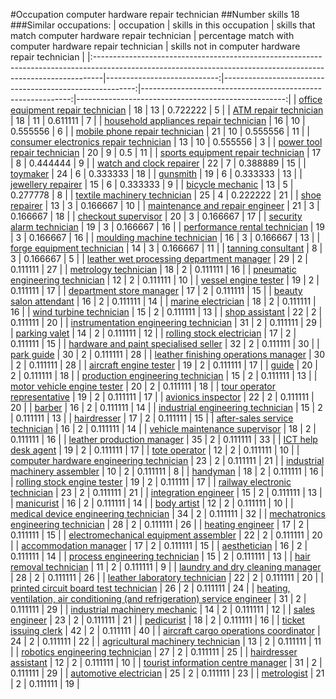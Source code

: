 #Occupation computer hardware repair technician
##Number skills 18
###Similar occupations:
| occupation                                                                                                                                                    |   skills in this occupation |   skills that match computer hardware repair technician |   percentage match with computer hardware repair technician |   skills not in computer hardware repair technician |
|:--------------------------------------------------------------------------------------------------------------------------------------------------------------|----------------------------:|--------------------------------------------------------:|------------------------------------------------------------:|----------------------------------------------------:|
| [office equipment repair technician](office_equipment_repair_technician.md)                                                                                   |                          18 |                                                      13 |                                                    0.722222 |                                                   5 |
| [ATM repair technician](ATM_repair_technician.md)                                                                                                             |                          18 |                                                      11 |                                                    0.611111 |                                                   7 |
| [household appliances repair technician](household_appliances_repair_technician.md)                                                                           |                          16 |                                                      10 |                                                    0.555556 |                                                   6 |
| [mobile phone repair technician](mobile_phone_repair_technician.md)                                                                                           |                          21 |                                                      10 |                                                    0.555556 |                                                  11 |
| [consumer electronics repair technician](consumer_electronics_repair_technician.md)                                                                           |                          13 |                                                      10 |                                                    0.555556 |                                                   3 |
| [power tool repair technician](power_tool_repair_technician.md)                                                                                               |                          20 |                                                       9 |                                                    0.5      |                                                  11 |
| [sports equipment repair technician](sports_equipment_repair_technician.md)                                                                                   |                          17 |                                                       8 |                                                    0.444444 |                                                   9 |
| [watch and clock repairer](watch_and_clock_repairer.md)                                                                                                       |                          22 |                                                       7 |                                                    0.388889 |                                                  15 |
| [toymaker](toymaker.md)                                                                                                                                       |                          24 |                                                       6 |                                                    0.333333 |                                                  18 |
| [gunsmith](gunsmith.md)                                                                                                                                       |                          19 |                                                       6 |                                                    0.333333 |                                                  13 |
| [jewellery repairer](jewellery_repairer.md)                                                                                                                   |                          15 |                                                       6 |                                                    0.333333 |                                                   9 |
| [bicycle mechanic](bicycle_mechanic.md)                                                                                                                       |                          13 |                                                       5 |                                                    0.277778 |                                                   8 |
| [textile machinery technician](textile_machinery_technician.md)                                                                                               |                          25 |                                                       4 |                                                    0.222222 |                                                  21 |
| [shoe repairer](shoe_repairer.md)                                                                                                                             |                          13 |                                                       3 |                                                    0.166667 |                                                  10 |
| [maintenance and repair engineer](maintenance_and_repair_engineer.md)                                                                                         |                          21 |                                                       3 |                                                    0.166667 |                                                  18 |
| [checkout supervisor](checkout_supervisor.md)                                                                                                                 |                          20 |                                                       3 |                                                    0.166667 |                                                  17 |
| [security alarm technician](security_alarm_technician.md)                                                                                                     |                          19 |                                                       3 |                                                    0.166667 |                                                  16 |
| [performance rental technician](performance_rental_technician.md)                                                                                             |                          19 |                                                       3 |                                                    0.166667 |                                                  16 |
| [moulding machine technician](moulding_machine_technician.md)                                                                                                 |                          16 |                                                       3 |                                                    0.166667 |                                                  13 |
| [forge equipment technician](forge_equipment_technician.md)                                                                                                   |                          14 |                                                       3 |                                                    0.166667 |                                                  11 |
| [tanning consultant](tanning_consultant.md)                                                                                                                   |                           8 |                                                       3 |                                                    0.166667 |                                                   5 |
| [leather wet processing department manager](leather_wet_processing_department_manager.md)                                                                     |                          29 |                                                       2 |                                                    0.111111 |                                                  27 |
| [metrology technician](metrology_technician.md)                                                                                                               |                          18 |                                                       2 |                                                    0.111111 |                                                  16 |
| [pneumatic engineering technician](pneumatic_engineering_technician.md)                                                                                       |                          12 |                                                       2 |                                                    0.111111 |                                                  10 |
| [vessel engine tester](vessel_engine_tester.md)                                                                                                               |                          19 |                                                       2 |                                                    0.111111 |                                                  17 |
| [department store manager](department_store_manager.md)                                                                                                       |                          17 |                                                       2 |                                                    0.111111 |                                                  15 |
| [beauty salon attendant](beauty_salon_attendant.md)                                                                                                           |                          16 |                                                       2 |                                                    0.111111 |                                                  14 |
| [marine electrician](marine_electrician.md)                                                                                                                   |                          18 |                                                       2 |                                                    0.111111 |                                                  16 |
| [wind turbine technician](wind_turbine_technician.md)                                                                                                         |                          15 |                                                       2 |                                                    0.111111 |                                                  13 |
| [shop assistant](shop_assistant.md)                                                                                                                           |                          22 |                                                       2 |                                                    0.111111 |                                                  20 |
| [instrumentation engineering technician](instrumentation_engineering_technician.md)                                                                           |                          31 |                                                       2 |                                                    0.111111 |                                                  29 |
| [parking valet](parking_valet.md)                                                                                                                             |                          14 |                                                       2 |                                                    0.111111 |                                                  12 |
| [rolling stock electrician](rolling_stock_electrician.md)                                                                                                     |                          17 |                                                       2 |                                                    0.111111 |                                                  15 |
| [hardware and paint specialised seller](hardware_and_paint_specialised_seller.md)                                                                             |                          32 |                                                       2 |                                                    0.111111 |                                                  30 |
| [park guide](park_guide.md)                                                                                                                                   |                          30 |                                                       2 |                                                    0.111111 |                                                  28 |
| [leather finishing operations manager](leather_finishing_operations_manager.md)                                                                               |                          30 |                                                       2 |                                                    0.111111 |                                                  28 |
| [aircraft engine tester](aircraft_engine_tester.md)                                                                                                           |                          19 |                                                       2 |                                                    0.111111 |                                                  17 |
| [guide](guide.md)                                                                                                                                             |                          20 |                                                       2 |                                                    0.111111 |                                                  18 |
| [production engineering technician](production_engineering_technician.md)                                                                                     |                          15 |                                                       2 |                                                    0.111111 |                                                  13 |
| [motor vehicle engine tester](motor_vehicle_engine_tester.md)                                                                                                 |                          20 |                                                       2 |                                                    0.111111 |                                                  18 |
| [tour operator representative](tour_operator_representative.md)                                                                                               |                          19 |                                                       2 |                                                    0.111111 |                                                  17 |
| [avionics inspector](avionics_inspector.md)                                                                                                                   |                          22 |                                                       2 |                                                    0.111111 |                                                  20 |
| [barber](barber.md)                                                                                                                                           |                          16 |                                                       2 |                                                    0.111111 |                                                  14 |
| [industrial engineering technician](industrial_engineering_technician.md)                                                                                     |                          15 |                                                       2 |                                                    0.111111 |                                                  13 |
| [hairdresser](hairdresser.md)                                                                                                                                 |                          17 |                                                       2 |                                                    0.111111 |                                                  15 |
| [after-sales service technician](after-sales_service_technician.md)                                                                                           |                          16 |                                                       2 |                                                    0.111111 |                                                  14 |
| [vehicle maintenance supervisor](vehicle_maintenance_supervisor.md)                                                                                           |                          18 |                                                       2 |                                                    0.111111 |                                                  16 |
| [leather production manager](leather_production_manager.md)                                                                                                   |                          35 |                                                       2 |                                                    0.111111 |                                                  33 |
| [ICT help desk agent](ICT_help_desk_agent.md)                                                                                                                 |                          19 |                                                       2 |                                                    0.111111 |                                                  17 |
| [tote operator](tote_operator.md)                                                                                                                             |                          12 |                                                       2 |                                                    0.111111 |                                                  10 |
| [computer hardware engineering technician](computer_hardware_engineering_technician.md)                                                                       |                          23 |                                                       2 |                                                    0.111111 |                                                  21 |
| [industrial machinery assembler](industrial_machinery_assembler.md)                                                                                           |                          10 |                                                       2 |                                                    0.111111 |                                                   8 |
| [handyman](handyman.md)                                                                                                                                       |                          18 |                                                       2 |                                                    0.111111 |                                                  16 |
| [rolling stock engine tester](rolling_stock_engine_tester.md)                                                                                                 |                          19 |                                                       2 |                                                    0.111111 |                                                  17 |
| [railway electronic technician](railway_electronic_technician.md)                                                                                             |                          23 |                                                       2 |                                                    0.111111 |                                                  21 |
| [integration engineer](integration_engineer.md)                                                                                                               |                          15 |                                                       2 |                                                    0.111111 |                                                  13 |
| [manicurist](manicurist.md)                                                                                                                                   |                          16 |                                                       2 |                                                    0.111111 |                                                  14 |
| [body artist](body_artist.md)                                                                                                                                 |                          12 |                                                       2 |                                                    0.111111 |                                                  10 |
| [medical device engineering technician](medical_device_engineering_technician.md)                                                                             |                          34 |                                                       2 |                                                    0.111111 |                                                  32 |
| [mechatronics engineering technician](mechatronics_engineering_technician.md)                                                                                 |                          28 |                                                       2 |                                                    0.111111 |                                                  26 |
| [heating engineer](heating_engineer.md)                                                                                                                       |                          17 |                                                       2 |                                                    0.111111 |                                                  15 |
| [electromechanical equipment assembler](electromechanical_equipment_assembler.md)                                                                             |                          22 |                                                       2 |                                                    0.111111 |                                                  20 |
| [accommodation manager](accommodation_manager.md)                                                                                                             |                          17 |                                                       2 |                                                    0.111111 |                                                  15 |
| [aesthetician](aesthetician.md)                                                                                                                               |                          16 |                                                       2 |                                                    0.111111 |                                                  14 |
| [process engineering technician](process_engineering_technician.md)                                                                                           |                          15 |                                                       2 |                                                    0.111111 |                                                  13 |
| [hair removal technician](hair_removal_technician.md)                                                                                                         |                          11 |                                                       2 |                                                    0.111111 |                                                   9 |
| [laundry and dry cleaning manager](laundry_and_dry_cleaning_manager.md)                                                                                       |                          28 |                                                       2 |                                                    0.111111 |                                                  26 |
| [leather laboratory technician](leather_laboratory_technician.md)                                                                                             |                          22 |                                                       2 |                                                    0.111111 |                                                  20 |
| [printed circuit board test technician](printed_circuit_board_test_technician.md)                                                                             |                          26 |                                                       2 |                                                    0.111111 |                                                  24 |
| [heating, ventilation, air conditioning (and refrigeration) service engineer](heating,_ventilation,_air_conditioning_(and_refrigeration)_service_engineer.md) |                          31 |                                                       2 |                                                    0.111111 |                                                  29 |
| [industrial machinery mechanic](industrial_machinery_mechanic.md)                                                                                             |                          14 |                                                       2 |                                                    0.111111 |                                                  12 |
| [sales engineer](sales_engineer.md)                                                                                                                           |                          23 |                                                       2 |                                                    0.111111 |                                                  21 |
| [pedicurist](pedicurist.md)                                                                                                                                   |                          18 |                                                       2 |                                                    0.111111 |                                                  16 |
| [ticket issuing clerk](ticket_issuing_clerk.md)                                                                                                               |                          42 |                                                       2 |                                                    0.111111 |                                                  40 |
| [aircraft cargo operations coordinator](aircraft_cargo_operations_coordinator.md)                                                                             |                          24 |                                                       2 |                                                    0.111111 |                                                  22 |
| [agricultural machinery technician](agricultural_machinery_technician.md)                                                                                     |                          13 |                                                       2 |                                                    0.111111 |                                                  11 |
| [robotics engineering technician](robotics_engineering_technician.md)                                                                                         |                          27 |                                                       2 |                                                    0.111111 |                                                  25 |
| [hairdresser assistant](hairdresser_assistant.md)                                                                                                             |                          12 |                                                       2 |                                                    0.111111 |                                                  10 |
| [tourist information centre manager](tourist_information_centre_manager.md)                                                                                   |                          31 |                                                       2 |                                                    0.111111 |                                                  29 |
| [automotive electrician](automotive_electrician.md)                                                                                                           |                          25 |                                                       2 |                                                    0.111111 |                                                  23 |
| [metrologist](metrologist.md)                                                                                                                                 |                          21 |                                                       2 |                                                    0.111111 |                                                  19 |
